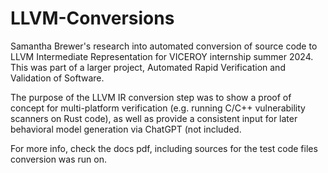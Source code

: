 # LLVM-Conversions
Samantha Brewer's research into automated conversion of source code to LLVM Intermediate Representation for VICEROY internship summer 2024. This was part of a larger project, Automated Rapid Verification and Validation of Software.

The purpose of the LLVM IR conversion step was to show a proof of concept for multi-platform verification (e.g. running C/C++ vulnerability scanners on Rust code), as well as provide a consistent input for later behavioral model generation via ChatGPT (not included.

For more info, check the docs pdf, including sources for the test code files conversion was run on.
